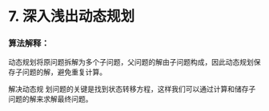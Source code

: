 # 7. 深入浅出动态规划

### 算法解释：

动态规划将原问题拆解为多个子问题，父问题的解由子问题构成，因此动态规划保存子问题的解，避免重复计算。

解决动态规 划问题的关键是找到状态转移方程，这样我们可以通过计算和储存子问题的解来求解最终问题。
